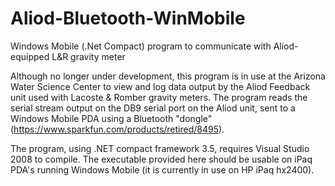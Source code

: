 # Aliod-Bluetooth-WinMobile
Windows Mobile (.Net Compact) program to communicate with Aliod-equipped L&amp;R gravity meter

Although no longer under development, this program is in use at the Arizona Water Science Center to view and log data output by the Aliod Feedback unit used with Lacoste & Romber gravity meters. The program reads the serial stream output on the DB9 serial port on the Aliod unit, sent to a Windows Mobile PDA using a Bluetooth "dongle" (https://www.sparkfun.com/products/retired/8495). 

The program, using .NET compact framework 3.5, requires Visual Studio 2008 to compile. The executable provided here should be usable on iPaq PDA's running Windows Mobile (it is currently in use on HP iPaq hx2400). 
